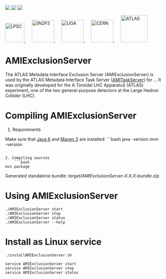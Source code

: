 [![][Build Status img]][Build Status]
[![][Dependency Status img]][Dependency Status]
[![][License img]][License]

<a href="http://lpsc.in2p3.fr/" target="_blank">
	<img src="http://www.cern.ch/ami/images/logo_lpsc.gif" alt="LPSC" height="62" />
</a>
&nbsp;&nbsp;&nbsp;&nbsp;
<a href="http://www.in2p3.fr/" target="_blank">
	<img src="http://www.cern.ch/ami/images/logo_in2p3.gif" alt="IN2P3" height="72" />
</a>
&nbsp;&nbsp;&nbsp;&nbsp;
<a href="http://www.univ-grenoble-alpes.fr/" target="_blank">
	<img src="http://www.cern.ch/ami/images/logo_uga.png" alt="UGA" height="72" />
</a>
&nbsp;&nbsp;&nbsp;&nbsp;
<a href="http://home.cern/" target="_blank">
	<img src="http://www.cern.ch/ami/images/logo_cern.png" alt="CERN" height="72" />
</a>
&nbsp;&nbsp;&nbsp;&nbsp;
<a href="http://atlas.cern/" target="_blank">
	<img src="http://www.cern.ch/ami/images/logo_atlas.png" alt="ATLAS" height="87" />
</a>

AMIExclusionServer
==================

The ATLAS Metadata Interface Exclusion Server (AMIExclusionServer) is used by the ATLAS Metadata Interface Task Server ([AMITaskServer](https://github.com/ami-team/AMITaskServer/)) for ... It was originally developed for the A Toroidal LHC ApparatuS (ATLAS) experiment, one of the two general-purpose detectors at the Large Hadron Collider (LHC).

Compiling AMIExclusionServer
============================

1. Requirements

  Make sure that [Java 8](http://www.oracle.com/technetwork/java/javase/) and [Maven 3](http://maven.apache.org/) are installed:
	```bash
java -version
mvn -version
```

2. Compiling sources
	```bash
mvn package
```

Generated standalone bundle: *target/AMIExclusionServer-X.X.X-bundle.zip*

Using AMIExclusionServer
===================

	./AMIExclusionServer start
	./AMIExclusionServer stop
	./AMIExclusionServer status
	./AMIExclusionServer --help

Install as Linux service
========================

	./installAMIExclusionServer.sh

	service AMIExclusionServer start
	service AMIExclusionServer stop
	service AMIExclusionServer status

[Build Status]:https://travis-ci.org/ami-team/AMIExclusionServer/
[Build Status img]:https://api.travis-ci.org/ami-team/AMIExclusionServer.svg?branch=master

[Dependency Status]:https://www.versioneye.com/user/projects/584f35a661ff4a003d3c3964/
[Dependency Status img]:https://www.versioneye.com/user/projects/584f35a661ff4a003d3c3964/badge.svg?style=flat

[License]:http://www.cecill.info/licences/Licence_CeCILL_V2.1-en.txt
[License img]:https://img.shields.io/badge/license-CeCILL--C-blue.svg
